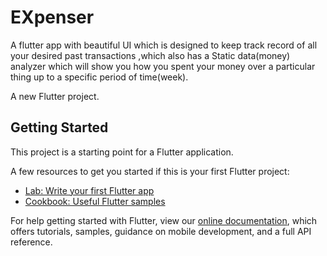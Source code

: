 # EXpenser

A flutter app with beautiful UI which is designed to keep track record of all your desired past transactions ,which also has a Static data(money) analyzer which will show you how you spent your money over a particular thing up to a specific period of time(week).

A new Flutter project.

## Getting Started

This project is a starting point for a Flutter application.

A few resources to get you started if this is your first Flutter project:

- [Lab: Write your first Flutter app](https://flutter.dev/docs/get-started/codelab)
- [Cookbook: Useful Flutter samples](https://flutter.dev/docs/cookbook)

For help getting started with Flutter, view our
[online documentation](https://flutter.dev/docs), which offers tutorials,
samples, guidance on mobile development, and a full API reference.

